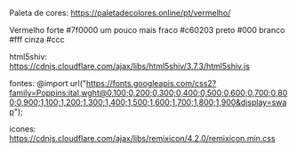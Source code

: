 Paleta de cores:
https://paletadecolores.online/pt/vermelho/


Vermelho forte #7f0000
um pouco mais fraco #c60203
preto #000
branco #fff
cinza #ccc

html5shiv:
https://cdnjs.cloudflare.com/ajax/libs/html5shiv/3.7.3/html5shiv.js

fontes:
@import url("https://fonts.googleapis.com/css2?family=Poppins:ital,wght@0,100;0,200;0,300;0,400;0,500;0,600;0,700;0,800;0,900;1,100;1,200;1,300;1,400;1,500;1,600;1,700;1,800;1,900&display=swap");

icones:
https://cdnjs.cloudflare.com/ajax/libs/remixicon/4.2.0/remixicon.min.css